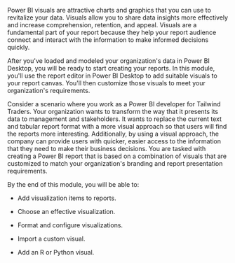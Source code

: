 Power BI visuals are attractive charts and graphics that you can use to revitalize your data. Visuals allow you to share data insights more effectively and increase comprehension, retention, and appeal. Visuals are a fundamental part of your report because they help your report audience connect and interact with the information to make informed decisions quickly.

After you've loaded and modeled your organization's data in Power BI Desktop, you will be ready to start creating your reports. In this module, you'll use the report editor in Power BI Desktop to add suitable visuals to your report canvas. You'll then customize those visuals to meet your organization's requirements.

Consider a scenario where you work as a Power BI developer for Tailwind Traders. Your organization wants to transform the way that it presents its data to management and stakeholders. It wants to replace the current text and tabular report format with a more visual approach so that users will find the reports more interesting. Additionally, by using a visual approach, the company can provide users with quicker, easier access to the information that they need to make their business decisions. You are tasked with creating a Power BI report that is based on a combination of visuals that are customized to match your organization's branding and report presentation requirements.

By the end of this module, you will be able to:

- Add visualization items to reports.

- Choose an effective visualization.

- Format and configure visualizations.

- Import a custom visual.

- Add an R or Python visual.
